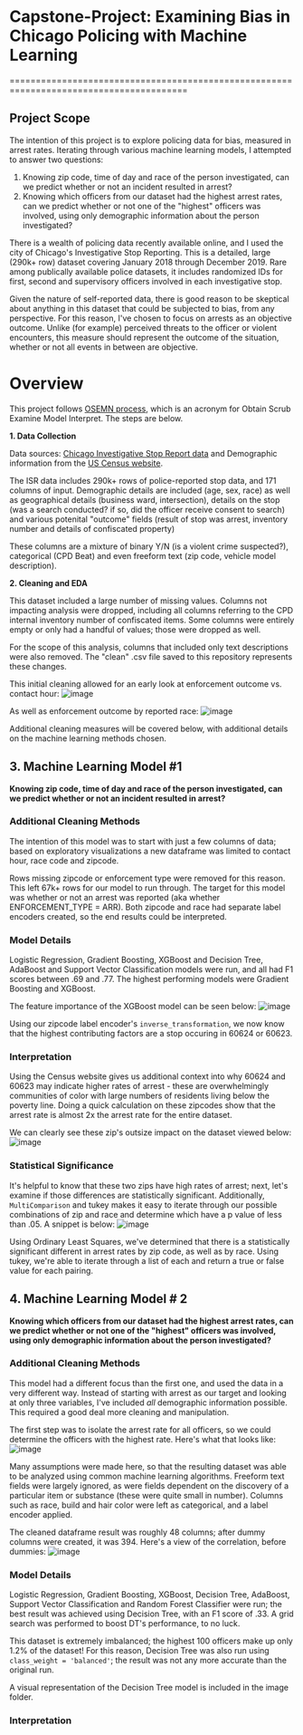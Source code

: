 # Capstone-Project: Examining Bias in Chicago Policing with Machine Learning
========================================================================================

## Project Scope
The intention of this project is to explore policing data for bias, measured in arrest rates. Iterating through various machine learning models, I attempted to answer two questions:
1. Knowing zip code, time of day and race of the person investigated, can we predict whether or not an incident resulted in arrest?
2. Knowing which officers from our dataset had the highest arrest rates, can we predict whether or not one of the "highest" officers was involved, using only demographic information about the person investigated?

There is a wealth of policing data recently available online, and I used the city of Chicago's Investigative Stop Reporting. This is a detailed, large (290k+ row) dataset covering January 2018 through December 2019. Rare among publically available police datasets, it includes randomized IDs for first, second and supervisory officers involved in each investigative stop. 

Given the nature of self-reported data, there is good reason to be skeptical about anything in this dataset that could be subjected to bias, from any perspective.
For this reason, I've chosen to focus on arrests as an objective outcome. Unlike (for example) perceived threats to the officer or violent encounters, this measure should represent the outcome of the situation, whether or not all events in between are objective.

# Overview

This project follows [OSEMN process](https://towardsdatascience.com/5-steps-of-a-data-science-project-lifecycle-26c50372b492), which is an acronym for Obtain Scrub Examine Model Interpret. The steps are below.

  __1. Data Collection__
  
   Data sources: [Chicago Investigative Stop Report data](https://home.chicagopolice.org/statistics-data/isr-data/) and Demographic information from the [US Census website](https://data.census.gov/cedsci/map?q=60624&tid=ACSDP5Y2018.DP05&vintage=2018&layer=VT_2018_860_00_PY_D1&cid=DP05_0001E&mode=thematic).
    
   The ISR data includes 290k+ rows of police-reported stop data, and 171 columns of input. Demographic details are included (age, sex, race) as well as geographical details (business ward, intersection), details on the stop (was a search conducted? if so, did the officer receive consent to search) and various potenital "outcome" fields (result of stop was arrest, inventory number and details of confiscated property)
    
   These columns are a mixture of binary Y/N (is a violent crime suspected?), categorical (CPD Beat) and even freeform text (zip code, vehicle model description). 
    
  __2. Cleaning and EDA__
  
  This dataset included a large number of missing values. Columns not impacting analysis were dropped, including all columns referring to the CPD internal inventory number of confiscated items. Some columns were entirely empty or only had a handful of values; those were dropped as well. 
  
  For the scope of this analysis, columns that included only text descriptions were also removed. The "clean" .csv file saved to this repository represents these changes. 
  
  This initial cleaning allowed for an early look at enforcement outcome vs. contact hour: ![image](https://github.com/lambertmk/Capstone-Project/blob/master/images/Screen%20Shot%202020-09-13%20at%2011.37.59%20AM.png)
  
  As well as enforcement outcome by reported race: ![image](https://github.com/lambertmk/Capstone-Project/blob/master/images/Screen%20Shot%202020-09-13%20at%2011.38.14%20AM.png)
  
  Additional cleaning measures will be covered below, with additional details on the machine learning methods chosen.
  
  
 ## __3. Machine Learning Model #1__ 
  
  __Knowing zip code, time of day and race of the person investigated, can we predict whether or not an incident resulted in arrest?__
  
  ### Additional Cleaning Methods
  
  
  The intention of this model was to start with just a few columns of data; based on exploratory visualizations a new dataframe was limited to contact hour, race code and zipcode. 
  
  Rows missing zipcode or enforcement type were removed for this reason. This left 67k+ rows for our model to run through. The target for this model was whether or not an arrest was reported (aka whether ENFORCEMENT_TYPE = ARR). Both zipcode and race had separate label encoders created, so the end results could be interpreted. 
  
  ### Model Details
  
  Logistic Regression, Gradient Boosting, XGBoost and Decision Tree, AdaBoost and Support Vector Classification models were run, and all had F1 scores between .69 and .77. The highest performing models were Gradient Boosting and XGBoost.
  
  The feature importance of the XGBoost model can be seen below: ![image](https://github.com/lambertmk/Capstone-Project/blob/master/images/Screen%20Shot%202020-09-13%20at%2012.08.51%20PM.png)
  
  Using our zipcode label encoder's `inverse_transformation`, we now know that the highest contributing factors are a stop occuring in 60624 or 60623.
  
  
  ### Interpretation
  
  Using the Census website gives us additional context into why 60624 and 60623 may indicate higher rates of arrest - these are overwhelmingly communities of color with large numbers of residents living below the poverty line. Doing a quick calculation on these zipcodes show that the arrest rate is almost 2x the arrest rate for the entire dataset.
  
  We can clearly see these zip's outsize impact on the dataset viewed below: ![image](https://github.com/lambertmk/Capstone-Project/blob/master/images/Screen%20Shot%202020-09-13%20at%2012.16.25%20PM.png)
  
  ### Statistical Significance
  
  It's helpful to know that these two zips have high rates of arrest; next, let's examine if those differences are statistically significant. Additionally, `MultiComparison` and tukey makes it easy to iterate through our possible combinations of zip and race and determine which have a p value of less than .05. A snippet is below: ![image](https://github.com/lambertmk/Capstone-Project/blob/master/images/Screen%20Shot%202020-09-13%20at%2012.23.26%20PM.png)
  
  Using Ordinary Least Squares, we've determined that there is a statistically significant different in arrest rates by zip code, as well as by race. Using tukey, we're able to iterate through a list of each and return a true or false value for each pairing.
  
  

## __4. Machine Learning Model # 2__ 
  
__Knowing which officers from our dataset had the highest arrest rates, can we predict whether or not one of the "highest" officers was involved, using only demographic information about the person investigated?__

### Additional Cleaning Methods

This model had a different focus than the first one, and used the data in a very different way. Instead of starting with arrest as our target and looking at only three variables, I've included *all* demographic information possible. This required a good deal more cleaning and manipulation.

The first step was to isolate the arrest rate for all officers, so we could determine the officers with the highest rate. Here's what that looks like: ![image](https://github.com/lambertmk/Capstone-Project/blob/master/images/Screen%20Shot%202020-09-13%20at%201.55.37%20PM.png)

Many assumptions were made here, so that the resulting dataset was able to be analyzed using common machine learning algorithms. Freeform text fields were largely ignored, as were fields dependent on the discovery of a particular item or substance (these were quite small in number). Columns such as race, build and hair color were left as categorical, and a label encoder applied.

The cleaned dataframe result was roughly 48 columns; after dummy columns were created, it was 394. Here's a view of the correlation, before dummies: ![image](https://github.com/lambertmk/Capstone-Project/blob/master/images/Screen%20Shot%202020-09-13%20at%202.02.55%20PM.png)

  ### Model Details
  
  Logistic Regression, Gradient Boosting, XGBoost, Decision Tree, AdaBoost, Support Vector Classification and Random Forest Classifier were run; the best result was achieved using Decision Tree, with an F1 score of .33. A grid search was performed to boost DT's performance, to no luck. 
  
  This dataset is extremely imbalanced; the highest 100 officers make up only 1.2% of the dataset! For this reason, Decision Tree was also run using `class_weight = 'balanced'`; the result was not any more accurate than the original run. 
  
  A visual representation of the Decision Tree model is included in the image folder. 
  
  ### Interpretation



